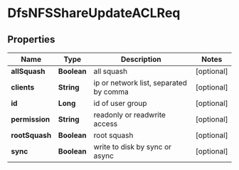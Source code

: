 # DfsNFSShareUpdateACLReq

## Properties
Name | Type | Description | Notes
------------ | ------------- | ------------- | -------------
**allSquash** | **Boolean** | all squash |  [optional]
**clients** | **String** | ip or network list, separated by comma |  [optional]
**id** | **Long** | id of user group |  [optional]
**permission** | **String** | readonly or readwrite access |  [optional]
**rootSquash** | **Boolean** | root squash |  [optional]
**sync** | **Boolean** | write to disk by sync or async |  [optional]
